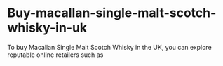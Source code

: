 # Buy-macallan-single-malt-scotch-whisky-in-uk
To buy Macallan Single Malt Scotch Whisky in the UK, you can explore reputable online retailers such as 
